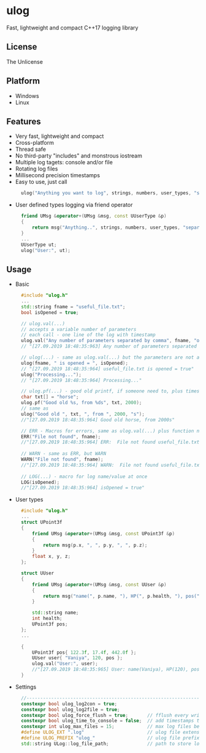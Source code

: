 # ulog
Fast, lightweight and compact C++17 logging library

## License
The Unlicense

## Platform
* Windows
* Linux

## Features
* Very fast, lightweight and compact
* Cross-platform
* Thread safe
* No third-party "includes" and monstrous iostream
* Multiple log tagets: console and/or file
* Rotating log files
* Millisecond precision timestamps
* Easy to use, just call 
  ``` C++
	ulog("Anything you want to log", strings, numbers, user_types, "separated by comma");
  ```
* User defined types logging via friend operator
  ``` C++
	friend UMsg &operator+(UMsg &msg, const UUserType &p)
	{
		return msg("Anything..", strings, numbers, user_types, "separated by comma");
	}
	...
	UUserType ut;
	ulog("User:", ut);
  ```

## Usage
* Basic
  ``` C++
	#include "ulog.h"
	...
	std::string fname = "useful_file.txt";
	bool isOpened = true;

	// ulog.val(...)
	// accepts a variable number of parameters
	// each call - one line of the log with timestamp
	ulog.val("Any number of parameters separated by comma", fname, "opened =", isOpened);
	// "[27.09.2019 18:48:35:963] Any number of parameters separated by comma useful_file.txt opened = true"

	// ulog(...) - same as ulog.val(...) but the parameters are not automatically separated by a space
	ulog(fname, " is opened = ", isOpened);
	// "[27.09.2019 18:48:35:964] useful_file.txt is opened = true"
	ulog("Processing...");
	// "[27.09.2019 18:48:35:964] Processing..."

	// ulog.pf(...) - good old printf, if someone need to, plus timestamp and file log.
	char txt[] = "horse";
	ulog.pf("Good old %s, from %ds", txt, 2000);
	// same as
	ulog("Good old ", txt, ", from ", 2000, "s");
	//"[27.09.2019 18:48:35:964] Good old horse, from 2000s"

	// ERR - Macros for errors, same as ulog.val(...) plus function name, file name and line number
	ERR("File not found", fname);
	//"[27.09.2019 18:48:35:964] ERR:  File not found useful_file.txt [ main C:\ulog\ulog_test\ulog_test.cpp 97 ]"
	
	// WARN - same as ERR, but WARN
	WARN("File not found", fname);
	//"[27.09.2019 18:48:35:964] WARN:  File not found useful_file.txt [ main C:\ulog\ulog_test\ulog_test.cpp 99 ]"
	
	// LOG(...) - macro for log name/value at once
	LOG(isOpened);
	//"[27.09.2019 18:48:35:964] isOpened = true"
  ```
* User types
  ``` C++
	#include "ulog.h"
	...
	struct UPoint3f
	{
		friend UMsg &operator+(UMsg &msg, const UPoint3f &p)
		{
			return msg(p.x, ", ", p.y, ", ", p.z);
		}
		float x, y, z;
	};

	struct UUser
	{
		friend UMsg &operator+(UMsg &msg, const UUser &p)
		{
			return msg("name(", p.name, "), HP(", p.health, "), pos(", p.pos, ")");
		}

		std::string name;
		int health;
		UPoint3f pos;
	};
	...

	{
		UPoint3f pos{ 122.3f, 17.4f, 442.0f };
		UUser user{ "Vaniya", 120, pos };
		ulog.val("User:", user);
		//"[27.09.2019 18:48:35:965] User: name(Vaniya), HP(120), pos(122.300003, 17.400000, 442.000000)"
	}

  ```
* Settings
  ``` C++
	//--------------------------------------------------------------------- settings
	constexpr bool ulog_log2con = true;
	constexpr bool ulog_log2file = true;
	constexpr bool ulog_force_flush = true;       // fflush every write
	constexpr bool ulog_time_to_console = false;  // add timestamps to console, if not, timestaps are written only to a log file
	constexpr int ulog_max_files = 15;            // max log files before rotating
	#define ULOG_EXT ".log"                       // ulog file extension
	#define ULOG_PREFIX "ulog_"                   // ulog file prefix
	std::string ULog::log_file_path;              // path to store log files, if empty, then the current working directory is used
  ```
